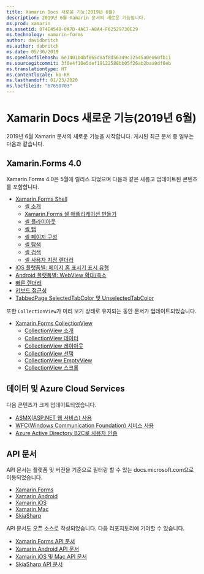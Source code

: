 ```yaml
---
title: Xamarin Docs 새로운 기능(2019년 6월)
description: 2019년 6월 Xamarin 문서의 새로운 기능입니다.
ms.prod: xamarin
ms.assetid: 874E4540-0A7D-4AC7-A8A4-F62529730E29
ms.technology: xamarin-forms
author: davidbritch
ms.author: dabritch
ms.date: 05/30/2019
ms.openlocfilehash: 6e1401b4bf865d8af8d56349c32545a0e060fb11
ms.sourcegitcommit: 3f0e4f10e5def19122588bb05f26ab2baa9df6eb
ms.translationtype: HT
ms.contentlocale: ko-KR
ms.lasthandoff: 01/23/2020
ms.locfileid: "67650703"
---
```

# <a name="xamarin-docs-whats-new-june-2019"></a>Xamarin Docs 새로운 기능(2019년 6월)

2019년 6월 Xamarin 문서의 새로운 기능을 시작합니다. 게시된 최근 문서 중 일부는 다음과 같습니다.

## <a name="xamarinforms-40"></a>Xamarin.Forms 4.0

Xamarin.Forms 4.0은 5월에 릴리스 되었으며 다음과 같은 새롭고 업데이트된 콘텐츠를 포함합니다.

- [Xamarin.Forms Shell](~/xamarin-forms/app-fundamentals/shell/index.md)
  - [셸 소개](~/xamarin-forms/app-fundamentals/shell/introduction.md)
  - [Xamarin.Forms 셸 애플리케이션 만들기](~/xamarin-forms/app-fundamentals/shell/create.md)
  - [셸 플라이아웃](~/xamarin-forms/app-fundamentals/shell/flyout.md)
  - [셸 탭](~/xamarin-forms/app-fundamentals/shell/tabs.md)
  - [셸 페이지 구성](~/xamarin-forms/app-fundamentals/shell/configuration.md)
  - [셸 탐색](~/xamarin-forms/app-fundamentals/shell/navigation.md)
  - [셸 검색](~/xamarin-forms/app-fundamentals/shell/search.md)
  - [셸 사용자 지정 렌더러](~/xamarin-forms/app-fundamentals/shell/customrenderers.md)
- [iOS 플랫폼별: 페이지 홈 표시기 표시 유형](~/xamarin-forms/platform/ios/page-home-indicator.md)
- [Android 플랫폼별: WebView 확대/축소](~/xamarin-forms/platform/android/webview-zoom-controls.md)
- [빠른 렌더러](~/xamarin-forms/internals/fast-renderers.md)
- [키보드 접근성](~/xamarin-forms/app-fundamentals/accessibility/keyboard.md)
- [TabbedPage SelectedTabColor 및 UnselectedTabColor](~/xamarin-forms/app-fundamentals/navigation/tabbed-page.md)

또한 `CollectionView`가 미리 보기 상태로 유지되는 동안 문서가 업데이트되었습니다.

- [Xamarin.Forms CollectionView](~/xamarin-forms/user-interface/collectionview/index.md)
  - [CollectionView 소개](~/xamarin-forms/user-interface/collectionview/introduction.md)
  - [CollectionView 데이터](~/xamarin-forms/user-interface/collectionview/populate-data.md)
  - [CollectionView 레이아웃](~/xamarin-forms/user-interface/collectionview/layout.md)
  - [CollectionView 선택](~/xamarin-forms/user-interface/collectionview/selection.md)
  - [CollectionView EmptyView](~/xamarin-forms/user-interface/collectionview/emptyview.md)
  - [CollectionView 스크롤](~/xamarin-forms/user-interface/collectionview/scrolling.md)

## <a name="data--azure-cloud-services"></a>데이터 및 Azure Cloud Services

다음 콘텐츠가 크게 업데이트되었습니다.

- [ASMX(ASP.NET 웹 서비스) 사용](~/xamarin-forms/data-cloud/web-services/asmx.md)
- [WFC(Windows Communication Foundation) 서비스 사용](~/xamarin-forms/data-cloud/web-services/wcf.md)
- [Azure Active Directory B2C로 사용자 인증](~/xamarin-forms/data-cloud/authentication/azure-ad-b2c.md)

## <a name="api-docs"></a>API 문서

API 문서는 플랫폼 및 버전을 기준으로 필터링 할 수 있는 docs.microsoft.com으로 이동되었습니다.

- [Xamarin.Forms](xref:Xamarin.Forms)
- [Xamarin.Android](/dotnet/api/?view=xamarinandroid-7.1)
- [Xamarin.iOS](/dotnet/api/?view=xamarin-ios-sdk-12)
- [Xamarin.Mac](/dotnet/api/?view=xamarinmac-3.0)
- [SkiaSharp](xref:SkiaSharp)

API 문서도 오픈 소스로 작성되었습니다. 다음 리포지토리에 기여할 수 있습니다.

- [Xamarin.Forms API 문서](https://github.com/xamarin/Xamarin.Forms-api-docs)
- [Xamarin.Android API 문서](https://github.com/xamarin/android-api-docs)
- [Xamarin.iOS 및 Mac API 문서](https://github.com/xamarin/apple-api-docs)
- [SkiaSharp API 문서](https://github.com/mono/skiasharp-api-docs)

